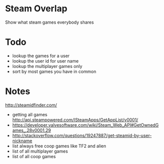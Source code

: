 # Steam Overlap
Show what steam games everybody shares

# Todo
* lookup the games for a user
* lookup the user id for user name
* lookup the multiplayer games only
* sort by most games you have in common


# Notes
http://steamidfinder.com/
* getting all games http://api.steampowered.com/ISteamApps/GetAppList/v0001/
* https://developer.valvesoftware.com/wiki/Steam_Web_API#GetOwnedGames_.28v0001.29
* http://stackoverflow.com/questions/19247887/get-steamid-by-user-nickname
* list always free coop games like TF2 and alien
* list of all multiplayer games
* list of all coop games
